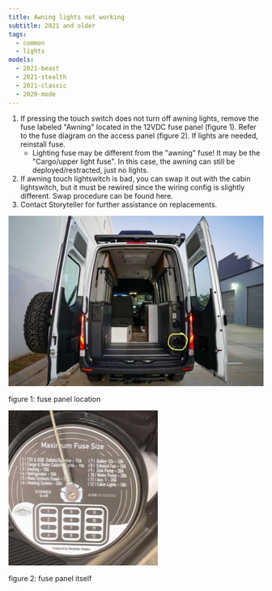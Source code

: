 ```yaml
---
title: Awning lights not working
subtitle: 2021 and older
tags:
  - common
  - lights
models:
  - 2021-beast
  - 2021-stealth
  - 2021-classic
  - 2020-mode
---
```


1. If pressing the touch switch does not turn off awning lights, remove the fuse labeled "Awning" located in the 12VDC fuse panel (figure 1). Refer to the fuse diagram on the access panel (figure 2). If lights are needed, reinstall fuse.
   - Lighting fuse may be different from the "awning" fuse! It may be the "Cargo/upper light fuse". In this case, the awning can still be deployed/restracted, just no lights.
2. If awning touch lightswitch is bad, you can swap it out with the cabin lightswitch, but it must be rewired since the wiring config is slightly different. Swap procedure can be found here.
3. Contact Storyteller for further assistance on replacements.

![Reference for fuse panel location](images/fuse-panel-location.jpg)

figure 1: fuse panel location

![Reference for fuse panel itself](images/fuse-panel.jpg)

figure 2: fuse panel itself
